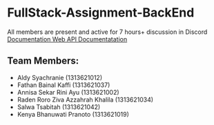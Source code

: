 # FullStack-Assignment-BackEnd
All members are present and active for 7 hours+ discussion in Discord
[Documentation Web API Documentatation]('https://documenter.getpostman.com/view/24216905/2s8YsozF9g')
## Team Members:

-   Aldy Syachranie (1313621012)
-   Fathan Bainal Kaffi (1313621037)
-   Annisa Sekar Rini Ayu (1313621002)
-   Raden Roro Ziva Azzahrah Khalila (1313621034)
-   Salwa Tsabitah (1313621042)
-   Kenya Bhanuwati Pranoto (1313621019)
